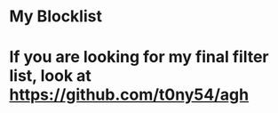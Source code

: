 # My Blocklist
# If you are looking for my final filter list, look at https://github.com/t0ny54/agh
# 
